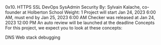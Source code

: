 0x10. HTTPS SSL
DevOps
SysAdmin
Security
 By: Sylvain Kalache, co-founder at Holberton School
 Weight: 1
 Project will start Jan 24, 2023 6:00 AM, must end by Jan 25, 2023 6:00 AM
 Checker was released at Jan 24, 2023 12:00 PM
 An auto review will be launched at the deadline
Concepts
For this project, we expect you to look at these concepts:

DNS
Web stack debugging
